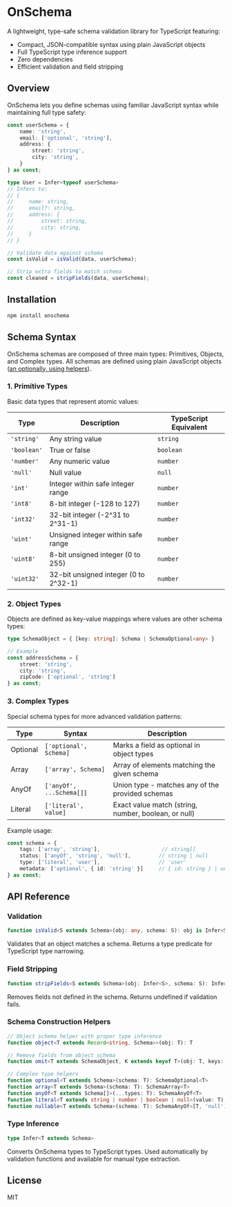 # OnSchema

A lightweight, type-safe schema validation library for TypeScript featuring:
- Compact, JSON-compatible syntax using plain JavaScript objects
- Full TypeScript type inference support
- Zero dependencies
- Efficient validation and field stripping

## Overview

OnSchema lets you define schemas using familiar JavaScript syntax while maintaining full type safety:

```typescript
const userSchema = {
    name: 'string',
    email: ['optional', 'string'],
    address: {
        street: 'string',
        city: 'string',
    }
} as const;

type User = Infer<typeof userSchema>
// Infers to:
// {
//     name: string,
//     email?: string,
//     address: {
//         street: string,
//         city: string,
//     }
// }

// Validate data against schema
const isValid = isValid(data, userSchema);

// Strip extra fields to match schema
const cleaned = stripFields(data, userSchema);
```

## Installation

```bash
npm install onschema
```

## Schema Syntax

OnSchema schemas are composed of three main types: Primitives, Objects, and Complex types. All schemas are defined using plain JavaScript objects ([an optionally, using helpers](#schema-construction-helpers)).

### 1. Primitive Types

Basic data types that represent atomic values:

| Type     | Description                     | TypeScript Equivalent |
|----------|---------------------------------|--------------------|
| `'string'` | Any string value | `string` |
| `'boolean'` | True or false | `boolean` |
| `'number'` | Any numeric value | `number` |
| `'null'` | Null value | `null` |
| `'int'` | Integer within safe integer range | `number` |
| `'int8'` | 8-bit integer (-128 to 127) | `number` |
| `'int32'` | 32-bit integer (-2^31 to 2^31-1) | `number` |
| `'uint'` | Unsigned integer within safe range | `number` |
| `'uint8'` | 8-bit unsigned integer (0 to 255) | `number` |
| `'uint32'` | 32-bit unsigned integer (0 to 2^32-1) | `number` |

### 2. Object Types

Objects are defined as key-value mappings where values are other schema types:

```typescript
type SchemaObject = { [key: string]: Schema | SchemaOptional<any> }

// Example
const addressSchema = {
    street: 'string',
    city: 'string',
    zipCode: ['optional', 'string']
} as const;
```

### 3. Complex Types

Special schema types for more advanced validation patterns:

| Type | Syntax | Description |
|------|---------|------------|
| Optional | `['optional', Schema]` | Marks a field as optional in object types |
| Array | `['array', Schema]` | Array of elements matching the given schema |
| AnyOf | `['anyOf', ...Schema[]]` | Union type - matches any of the provided schemas |
| Literal | `['literal', value]` | Exact value match (string, number, boolean, or null) |

Example usage:

```typescript
const schema = {
    tags: ['array', 'string'],                    // string[]
    status: ['anyOf', 'string', 'null'],         // string | null
    type: ['literal', 'user'],                   // 'user'
    metadata: ['optional', { id: 'string' }]     // { id: string } | undefined
} as const;
```

## API Reference

### Validation

```typescript
function isValid<S extends Schema>(obj: any, schema: S): obj is Infer<S>
```
Validates that an object matches a schema. Returns a type predicate for TypeScript type narrowing.

### Field Stripping

```typescript
function stripFields<S extends Schema>(obj: Infer<S>, schema: S): Infer<S> | undefined
```
Removes fields not defined in the schema. Returns undefined if validation fails.

### Schema Construction Helpers

```typescript
// Object schema helper with proper type inference
function object<T extends Record<string, Schema>>(obj: T): T

// Remove fields from object schema
function omit<T extends SchemaObject, K extends keyof T>(obj: T, keys: K[]): Omit<T, K>

// Complex type helpers
function optional<T extends Schema>(schema: T): SchemaOptional<T>
function array<T extends Schema>(schema: T): SchemaArray<T>
function anyOf<T extends Schema[]>(...types: T): SchemaAnyOf<T>
function literal<T extends string | number | boolean | null>(value: T): SchemaLiteral<T>
function nullable<T extends Schema>(schema: T): SchemaAnyOf<[T, 'null']>
```

### Type Inference

```typescript
type Infer<T extends Schema>
```
Converts OnSchema types to TypeScript types. Used automatically by validation functions and available for manual type extraction.

## License

MIT
